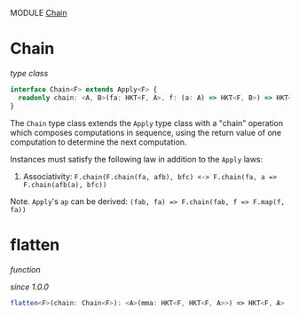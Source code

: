 MODULE [Chain](https://github.com/gcanti/fp-ts/blob/master/src/Chain.ts)

# Chain

_type class_

```ts
interface Chain<F> extends Apply<F> {
  readonly chain: <A, B>(fa: HKT<F, A>, f: (a: A) => HKT<F, B>) => HKT<F, B>
}
```

The `Chain` type class extends the `Apply` type class with a "chain" operation which composes computations in
sequence, using the return value of one computation to determine the next computation.

Instances must satisfy the following law in addition to the `Apply` laws:

1.  Associativity: `F.chain(F.chain(fa, afb), bfc) <-> F.chain(fa, a => F.chain(afb(a), bfc))`

Note. `Apply`'s `ap` can be derived: `(fab, fa) => F.chain(fab, f => F.map(f, fa))`

# flatten

_function_

_since 1.0.0_

```ts
flatten<F>(chain: Chain<F>): <A>(mma: HKT<F, HKT<F, A>>) => HKT<F, A>
```
